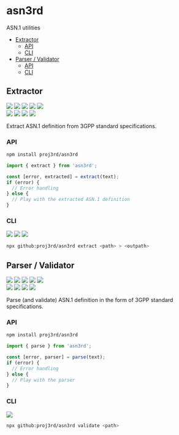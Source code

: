 # asn3rd

ASN.1 utilities

- [Extractor](#extractor)
  - [API](#api)
  - [CLI](#cli)
- [Parser / Validator](#parser--validator)
  - [API](#api-1)
  - [CLI](#cli-1)

## Extractor

![](https://img.shields.io/badge/support-NR_RRC-brightgreen)
![](https://img.shields.io/badge/support-NGAP-brightgreen)
![](https://img.shields.io/badge/support-XnAP-brightgreen)
![](https://img.shields.io/badge/support-E1AP-brightgreen)
![](https://img.shields.io/badge/support-F1AP-brightgreen)  
![](https://img.shields.io/badge/support-LTE_RRC-brightgreen)
![](https://img.shields.io/badge/support-S1AP-brightgreen)
![](https://img.shields.io/badge/support-X2AP-brightgreen)
![](https://img.shields.io/badge/support-W1AP-brightgreen)

Extract ASN.1 definition from 3GPP standard specifications.

### API


```sh
npm install proj3rd/asn3rd
```

```ts
import { extract } from 'asn3rd';

const [error, extracted] = extract(text);
if (error) {
  // Error handling
} else {
  // Play with the extracted ASN.1 definition
}
```

### CLI

![](https://img.shields.io/badge/support-TXT-brightgreen)
![](https://img.shields.io/badge/support-DOC-brightgreen)
![](https://img.shields.io/badge/support-DOCX-brightgreen)

```sh
npx github:proj3rd/asn3rd extract <path> > <outpath>
```

## Parser / Validator

![](https://img.shields.io/badge/support-NR_RRC-brightgreen)
![](https://img.shields.io/badge/support-NGAP-brightgreen)
![](https://img.shields.io/badge/support-XnAP-brightgreen)
![](https://img.shields.io/badge/support-E1AP-brightgreen)
![](https://img.shields.io/badge/support-F1AP-brightgreen)  
![](https://img.shields.io/badge/support-LTE_RRC-brightgreen)
![](https://img.shields.io/badge/support-S1AP-brightgreen)
![](https://img.shields.io/badge/support-X2AP-brightgreen)
![](https://img.shields.io/badge/support-W1AP-brightgreen)

Parse (and validate) ASN.1 definition in the form of 3GPP standard specifications.

### API


```sh
npm install proj3rd/asn3rd
```

```ts
import { parse } from 'asn3rd';

const [error, parser] = parse(text);
if (error) {
  // Error handling
} else {
  // Play with the parser
}
```

### CLI

![](https://img.shields.io/badge/support-TXT-brightgreen)

```sh
npx github:proj3rd/asn3rd validate <path>
```

